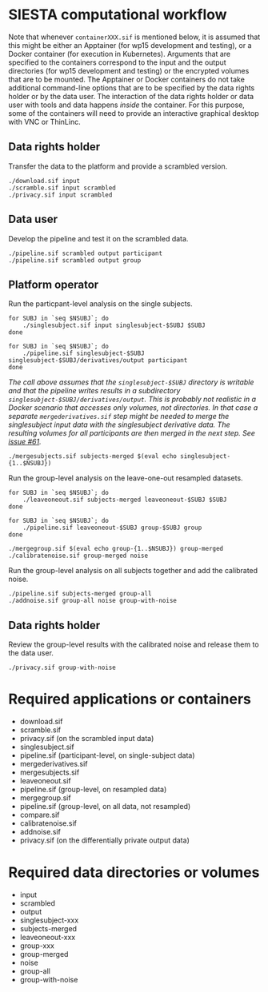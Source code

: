 # SIESTA computational workflow

Note that whenever `containerXXX.sif` is mentioned below, it is assumed that this might be either an Apptainer (for wp15 development and testing), or a Docker container (for execution in Kubernetes). Arguments that are specified to the containers correspond to the input and the output directories (for wp15 development and testing) or the encrypted volumes that are to be mounted. The Apptainer or Docker containers do not take additional command-line options that are to be specified by the data rights holder or by the data user. The interaction of the data rights holder or data user with tools and data happens _inside_ the container. For this purpose, some of the containers will need to provide an interactive graphical desktop with VNC or ThinLinc.

## Data rights holder

Transfer the data to the platform and provide a scrambled version.

    ./download.sif input
    ./scramble.sif input scrambled
    ./privacy.sif input scrambled

## Data user

Develop the pipeline and test it on the scrambled data.

    ./pipeline.sif scrambled output participant
    ./pipeline.sif scrambled output group
    
## Platform operator

Run the particpant-level analysis on the single subjects.

    for SUBJ in `seq $NSUBJ`; do
        ./singlesubject.sif input singlesubject-$SUBJ $SUBJ
    done

    for SUBJ in `seq $NSUBJ`; do
        ./pipeline.sif singlesubject-$SUBJ singlesubject-$SUBJ/derivatives/output participant
    done

_The call above assumes that the `singlesubject-$SUBJ` directory is writable and that the pipeline writes results in a subdirectory `singlesubject-$SUBJ/derivatives/output`. This is probably not realistic in a Docker scenario that accesses only volumes, not directories. In that case a separate `mergederivatives.sif` step might be needed to merge the singlesubject input data with the singlesubject derivative data. The resulting volumes for all participants are then merged in the next step. See [issue #61](https://github.com/SIESTA-eu/wp15/issues/61)._

    ./mergesubjects.sif subjects-merged $(eval echo singlesubject-{1..$NSUBJ})

Run the group-level analysis on the leave-one-out resampled datasets.

    for SUBJ in `seq $NSUBJ`; do
        ./leaveoneout.sif subjects-merged leaveoneout-$SUBJ $SUBJ
    done

    for SUBJ in `seq $NSUBJ`; do
        ./pipeline.sif leaveoneout-$SUBJ group-$SUBJ group
    done

    ./mergegroup.sif $(eval echo group-{1..$NSUBJ}) group-merged
    ./calibratenoise.sif group-merged noise

Run the group-level analysis on all subjects together and add the calibrated noise.

    ./pipeline.sif subjects-merged group-all 
    ./addnoise.sif group-all noise group-with-noise

## Data rights holder

Review the group-level results with the calibrated noise and release them to the data user.

    ./privacy.sif group-with-noise

# Required applications or containers

- download.sif
- scramble.sif
- privacy.sif (on the scrambled input data)
- singlesubject.sif
- pipeline.sif (participant-level, on single-subject data)
- mergederivatives.sif
- mergesubjects.sif
- leaveoneout.sif
- pipeline.sif (group-level, on resampled data)
- mergegroup.sif
- pipeline.sif (group-level, on all data, not resampled)
- compare.sif
- calibratenoise.sif
- addnoise.sif
- privacy.sif (on the differentially private output data)

# Required data directories or volumes

- input
- scrambled
- output
- singlesubject-xxx
- subjects-merged
- leaveoneout-xxx
- group-xxx
- group-merged
- noise
- group-all
- group-with-noise
